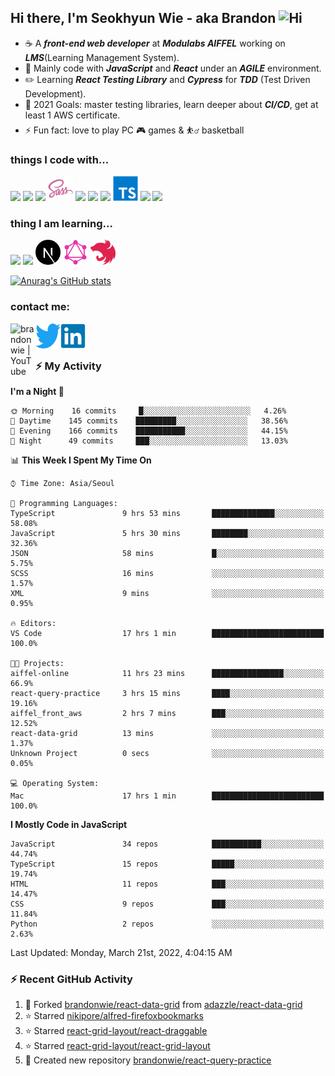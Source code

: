 ## Hi there, I'm Seokhyun Wie - aka Brandon <img src='https://qpluspicture.oss-cn-beijing.aliyuncs.com/6LjjQA/Hi.gif' alt='Hi' width="24"/>

- ☕ A _**front-end web developer**_ at _**Modulabs AIFFEL**_ working on _**LMS**_(Learning Management System).
- 🔄 Mainly code with _**JavaScript**_ and _**React**_ under an _**AGILE**_ environment.
- ✏️ Learning _**React Testing Library**_ and _**Cypress**_ for _**TDD**_ (Test Driven Development).
- 🎯 2021 Goals: master testing libraries, learn deeper about _**CI/CD**_, get at least 1 AWS certificate.
- ⚡ Fun fact: love to play PC 🎮 games️ \& ⛹️‍♂️ basketball

### things I code with...

<img src="https://cdn.jsdelivr.net/gh/devicons/devicon/icons/vscode/vscode-original.svg" width="40px"> <img src="https://cdn.jsdelivr.net/gh/devicons/devicon@latest/icons/javascript/javascript-original.svg" width="40px"> <img src="https://cdn.jsdelivr.net/gh/devicons/devicon@latest/icons/react/react-original.svg" width="40px"> <img src="https://raw.githubusercontent.com/devicons/devicon/master/icons/sass/sass-original.svg" width="40px"> <img src="https://cdn.jsdelivr.net/gh/devicons/devicon@latest/icons/git/git-original.svg" width="40px"> <img src="https://cdn.jsdelivr.net/gh/devicons/devicon/icons/github/github-original.svg" width="40px"> <img src="https://cdn.jsdelivr.net/gh/devicons/devicon/icons/amazonwebservices/amazonwebservices-original.svg" width="40px"> <img src="https://raw.githubusercontent.com/devicons/devicon/master/icons/typescript/typescript-original.svg" width="40px"> <img src="https://cdn.jsdelivr.net/gh/devicons/devicon@latest/icons/mongodb/mongodb-original.svg" width="40px"> <img src="https://cdn.jsdelivr.net/gh/devicons/devicon@latest/icons/nodejs/nodejs-plain.svg" width="40px">

### thing I am learning...

<img src="https://cdn.jsdelivr.net/gh/devicons/devicon/icons/jest/jest-plain.svg" width="40px"> <img src="https://icons-for-free.com/iconfiles/png/512/cypress-1324440144114984250.png" width="40px"> <img src="https://raw.githubusercontent.com/devicons/devicon/master/icons/nextjs/nextjs-original.svg" width="40px"> <img src="https://raw.githubusercontent.com/devicons/devicon/master/icons/graphql/graphql-plain.svg" width="40px"> <img src="https://raw.githubusercontent.com/devicons/devicon/master/icons/nestjs/nestjs-plain.svg" width="40px">

<!-- GitHub Stats -->

[![Anurag's GitHub stats](https://github-readme-stats.vercel.app/api?username=brandonwie&show_icons=true&title_color=ffc857&icon_color=8ac926&text_color=daf7dc&bg_color=151515&hide=stars&custom_title=Brandon's GitHub Stats)](https://github.com/anuraghazra/github-readme-stats)

### contact me:

[<img align="left" alt="brandonwie | YouTube" width="40px" src="https://iconape.com/wp-content/png_logo_vector/youtube-social-white-squircle.png" />][youtube] [<img align="left" alt="brandonwie | Twitter" width="40px" src="https://raw.githubusercontent.com/devicons/devicon/master/icons/twitter/twitter-original.svg" />][twitter] [<img align="left" alt="brandonwie | LinkedIn" width="40px" src="https://raw.githubusercontent.com/devicons/devicon/master/icons/linkedin/linkedin-original.svg" />][linkedin]

<br />
<br />

### ⚡ My Activity

<!--START_SECTION:waka-->
**I'm a Night 🦉** 

```text
🌞 Morning    16 commits     █░░░░░░░░░░░░░░░░░░░░░░░░   4.26% 
🌆 Daytime    145 commits    █████████░░░░░░░░░░░░░░░░   38.56% 
🌃 Evening    166 commits    ███████████░░░░░░░░░░░░░░   44.15% 
🌙 Night      49 commits     ███░░░░░░░░░░░░░░░░░░░░░░   13.03%

```


📊 **This Week I Spent My Time On** 

```text
⌚︎ Time Zone: Asia/Seoul

💬 Programming Languages: 
TypeScript               9 hrs 53 mins       ██████████████░░░░░░░░░░░   58.08% 
JavaScript               5 hrs 30 mins       ████████░░░░░░░░░░░░░░░░░   32.36% 
JSON                     58 mins             █░░░░░░░░░░░░░░░░░░░░░░░░   5.75% 
SCSS                     16 mins             ░░░░░░░░░░░░░░░░░░░░░░░░░   1.57% 
XML                      9 mins              ░░░░░░░░░░░░░░░░░░░░░░░░░   0.95%

🔥 Editors: 
VS Code                  17 hrs 1 min        █████████████████████████   100.0%

🐱‍💻 Projects: 
aiffel-online            11 hrs 23 mins      ████████████████░░░░░░░░░   66.9% 
react-query-practice     3 hrs 15 mins       ████░░░░░░░░░░░░░░░░░░░░░   19.16% 
aiffel_front_aws         2 hrs 7 mins        ███░░░░░░░░░░░░░░░░░░░░░░   12.52% 
react-data-grid          13 mins             ░░░░░░░░░░░░░░░░░░░░░░░░░   1.37% 
Unknown Project          0 secs              ░░░░░░░░░░░░░░░░░░░░░░░░░   0.05%

💻 Operating System: 
Mac                      17 hrs 1 min        █████████████████████████   100.0%

```

**I Mostly Code in JavaScript** 

```text
JavaScript               34 repos            ███████████░░░░░░░░░░░░░░   44.74% 
TypeScript               15 repos            █████░░░░░░░░░░░░░░░░░░░░   19.74% 
HTML                     11 repos            ███░░░░░░░░░░░░░░░░░░░░░░   14.47% 
CSS                      9 repos             ███░░░░░░░░░░░░░░░░░░░░░░   11.84% 
Python                   2 repos             ░░░░░░░░░░░░░░░░░░░░░░░░░   2.63%

```



<!--END_SECTION:waka-->

<!--RECENT_ACTIVITY:last_update-->
Last Updated: Monday, March 21st, 2022, 4:04:15 AM
<!--RECENT_ACTIVITY:last_update_end-->

### ⚡ Recent GitHub Activity

<!--RECENT_ACTIVITY:start-->
1. 🔱 Forked [brandonwie/react-data-grid](https://github.com/brandonwie/react-data-grid) from [adazzle/react-data-grid](https://github.com/adazzle/react-data-grid)
2. ⭐ Starred [nikipore/alfred-firefoxbookmarks](https://github.com/nikipore/alfred-firefoxbookmarks)
3. ⭐ Starred [react-grid-layout/react-draggable](https://github.com/react-grid-layout/react-draggable)
4. ⭐ Starred [react-grid-layout/react-grid-layout](https://github.com/react-grid-layout/react-grid-layout)
5. 📔 Created new repository [brandonwie/react-query-practice](https://github.com/brandonwie/react-query-practice)
<!--RECENT_ACTIVITY:end-->

[youtube]: https://www.youtube.com/channel/UC7tk3UT7nn3cZNC2KBdb-4Q
[linkedin]: https://linkedin.com/in/brandonwie
[twitter]: https://twitter.com/brandonwie
